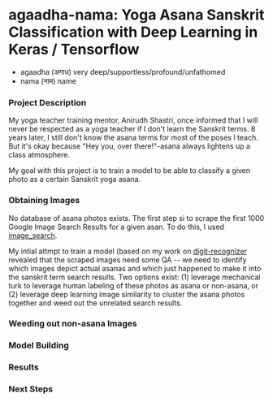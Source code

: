 # agaadha-nama: Yoga Asana Sanskrit Classification with Deep Learning in Keras / Tensorflow

- agaadha (अगाध) very deep/supportless/profound/unfathomed
- nama (नाम) name

### Project Description

My yoga teacher training mentor, Anirudh Shastri, once informed that I will never be respected as a yoga teacher if I don't learn the Sanskrit terms. 8 years later, I still don't know the asana terms for most of the poses I teach. But it's okay because "Hey you, over there!"-asana always lightens up a class atmosphere.

My goal with this project is to train a model to be able to classify a given photo as a certain Sanskrit yoga asana. 

### Obtaining Images

No database of asana photos exists. The first step si to scrape the first 1000 Google Image Search Results for a given asan. To do this, I used [image_search](https://github.com/rushilsrivastava/image_search). 

My intial attmpt to train a model (based on my work on [digit-recognizer](https://github.com/lubagloukhova/digit-recognizer) revealed that the scraped images need some QA -- we need to identify which images depict actual asanas and which just happened to make it into the sanskrit term search results. Two options exist: (1) leverage mechanical turk to leverage human labeling of these photos as asana or non-asana, or (2) leverage deep learning image similarity to cluster the asana photos together and weed out the unrelated search results. 

### Weeding out non-asana Images


### Model Building

### Results

### Next Steps 


